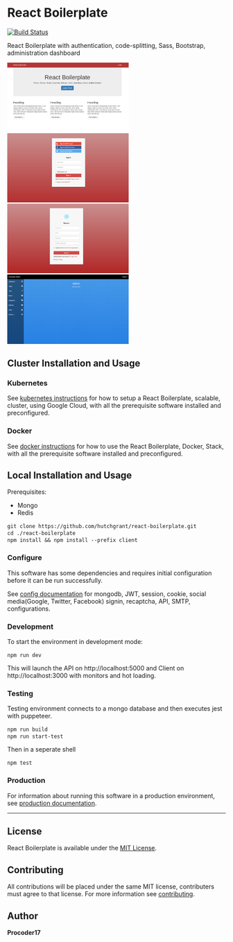 # React Boilerplate

[![Build Status](https://travis-ci.org/hutchgrant/react-boilerplate.svg?branch=master)](https://travis-ci.org/hutchgrant/react-boilerplate)

React Boilerplate with authentication, code-splitting,
Sass, Bootstrap, administration dashboard

<a href="https://github.com/hutchgrant/react-boilerplate/raw/master/docs/screenshots/screen_home.png"><img src="./docs/screenshots/screen_home.png" width="280px"></a>
<a href="https://github.com/hutchgrant/react-boilerplate/raw/master/docs/screenshots/screen_login.png"><img src="./docs/screenshots/screen_login.png" width="280px"></a>
<a href="https://github.com/hutchgrant/react-boilerplate/raw/master/docs/screenshots/screen_register.png"><img src="./docs/screenshots/screen_register.png" width="280px"></a>
<a href="https://github.com/hutchgrant/react-boilerplate/raw/master/docs/screenshots/screen_admin.png"><img src="./docs/screenshots/screen_admin.png" width="280px"></a>

## Cluster Installation and Usage

### Kubernetes

See [kubernetes instructions](https://github.com/hutchgrant/react-boilerplate/blob/master/docs/README_K8.md) for how to setup a React Boilerplate, scalable, cluster, using Google Cloud, with all the prerequisite software installed and preconfigured.

### Docker

See [docker instructions](https://github.com/hutchgrant/react-boilerplate/blob/master/docs/README_DOCKER.md) for how to use the React Boilerplate, Docker, Stack, with all the prerequisite software installed and preconfigured.

## Local Installation and Usage

Prerequisites:

* Mongo
* Redis

```
git clone https://github.com/hutchgrant/react-boilerplate.git
cd ./react-boilerplate
npm install && npm install --prefix client
```

### Configure

This software has some dependencies and requires initial configuration before it
can be run successfully.

See
[config documentation](https://github.com/hutchgrant/react-boilerplate/blob/master/docs/README_CONFIG.md) for mongodb, JWT, session, cookie, social media(Google, Twitter,
Facebook) signin, recaptcha, API, SMTP, configurations.

### Development

To start the environment in development mode:

```
npm run dev
```

This will launch the API on http://localhost:5000 and Client on http://localhost:3000
with monitors and hot loading.

### Testing

Testing environment connects to a mongo database and then executes jest with puppeteer.

```
npm run build
npm run start-test
```

Then in a seperate shell

```
npm test
```

### Production

For information about running this software in a production environment, see
[production documentation](https://github.com/hutchgrant/react-boilerplate/blob/master/docs/README_PROD.md).

---

## License

React Boilerplate is available under the
[MIT License](https://github.com/hutchgrant/react-boilerplate/blob/master/LICENSE).

## Contributing

All contributions will be placed under the same MIT license, contributers must
agree to that license. For more information see
[contributing](https://github.com/hutchgrant/react-boilerplate/blob/master/CONTRIBUTING.md).

## Author

**Procoder17**
